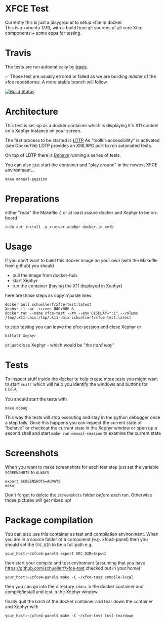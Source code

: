 # XFCE Test
Currently this is just a playground to setup xfce in docker.  
This is a xubuntu 17.10, with a build from git sources of all core Xfce components + some apps for testing.

# Travis

The tests are run automatically by [travis](https://travis-ci.org/schuellerf/xfce-test).

:white_check_mark: Those test are usually errored or failed as we are building _master_ of the xfce repositories. A more stable branch will follow.

[![Build Status](https://travis-ci.org/schuellerf/xfce-test.svg?branch=master)](https://travis-ci.org/schuellerf/xfce-test)

# Architecture

This test is set-up as a docker container which is displaying it's X11 content on a Xephyr instance on your screen.

The first process to be started is [LDTP](https://ldtp.freedesktop.org/wiki/)
As "toolkit-accessibility" is activated (see Dockerfile) LDTP provides an XMLRPC port to run automated tests.

On top of LDTP there is [Behave](https://github.com/behave/behave) running a series of tests.

You can also just start the container and "play around" in the newest XFCE environment...
```
make manual-session
```

# Preparations

either "read" the Makefile :) or at least assure docker and Xephyr to be on-board

```
sudo apt install -y xserver-xephyr docker.io xvfb
```

# Usage

If you don't want to build this docker image on your own (with the Makefile from github) you should

 * pull the image from docker-hub
 * start Xephyr
 * run the container (having the X11 displayed in Xephyr)

here are those steps as copy'n'paste lines

```
docker pull schuellerf/xfce-test:latest
Xephyr :1 -ac -screen 800x600 &
docker run --name xfce-test --rm --env DISPLAY=":1" --volume /tmp/.X11-unix:/tmp/.X11-unix schuellerf/xfce-test:latest
```

to _stop_ testing you can leave the xfce-session and close Xephyr or

```
killall Xephyr
```

or just close Xephyr - which would be "_the hard way_"

# Tests

To inspect stuff inside the docker to help create more tests you might want to start `sniff` which will help you identify the windows and buttons for LDTP.

You should start the tests with
```
make debug
```
This way the tests will stop executing and stay in the python debugger once a step fails.
Once this happens you can inspect the current state of "behave" or checkout the current state in the Xephyr window or open up a second shell and start `make run-manual-session` to examine the current state

# Screenshots

When you want to make screenshots for each test step just set the variable `SCREENSHOTS` to `ALWAYS`

```
export SCREENSHOTS=ALWAYS
make
```

Don't forget to delete the `Screenshots` folder _before_ each run. Otherwise those pictures will get mixed up!

# Package compilation

You can also use this container as test and compilation environment.
When you are in a source folder of a component (e.g. xfce4-panel) then you should set the `SRC_DIR` to be a full path e.g.
```
your_host:~/xfce4-panel$ export SRC_DIR=$(pwd)
```
then start your compile and test enviroment (assuming that you have https://github.com/schuellerf/xfce-test checked out in your home)
```
your_host:~/xfce4-panel$ make -C ~/xfce-test compile-local
```
then you can go into the directory `/data` in the docker container and compile/install and test in the Xephyr window

finally quit the bash of the docker container and tear down the container and Xephyr with

```
your_host:~/xfce4-panel$ make -C ~/xfce-test test-teardown
```
